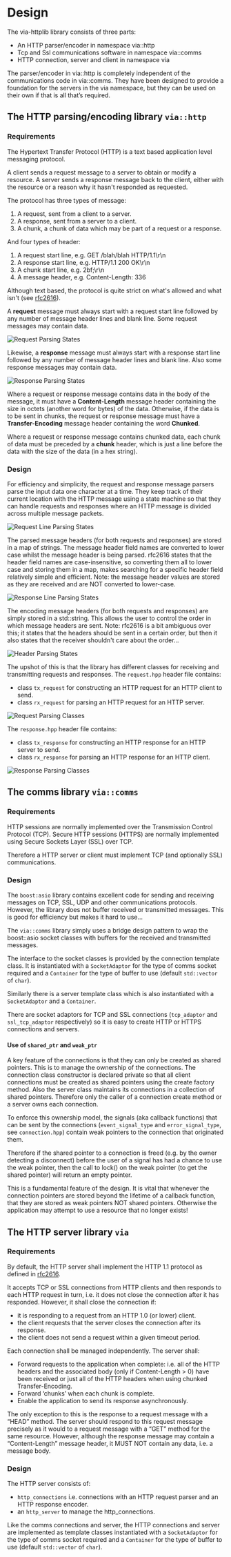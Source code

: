 # Design #

The via-httplib library consists of three parts:  
* An HTTP parser/encoder in namespace via::http  
* Tcp and Ssl communications software in namespace via::comms  
* HTTP connection, server and client in namespace via  

The parser/encoder in via::http is completely independent of the communications
code in via::comms. They have been designed to provide a foundation for the
servers in the via namespace, but they can be used on their own if that is all
that’s required.

## The HTTP parsing/encoding library `via::http` ##

### Requirements ###

The Hypertext Transfer Protocol (HTTP) is a text based application level
messaging protocol.

A client sends a request message to a server to obtain or modify a resource.
A server sends a response message back to the client, either with the resource
or a reason why it hasn't responded as requested.

The protocol has three types of message:  
1.	A request, sent from a client to a server.  
2.	A response, sent from a server to a client.  
3.	A chunk, a chunk of data which may be part of a request or a response.  

And four types of header:  
1.	A request start line, e.g. GET /blah/blah HTTP/1.1\r\n  
2.	A response start line, e.g. HTTP/1.1 200 OK\r\n  
3.	A chunk start line, e.g. 2bf;\r\n  
4.	A message header, e.g. Content-Length: 336  

Although text based, the protocol is quite strict on what's allowed and what
isn't (see [rfc2616](http://www.w3.org/Protocols/rfc2616/rfc2616.html)).

A **request** message must always start with a request start line followed by any
number of message header lines and blank line. Some request messages may
contain data.

![Request Parsing States](uml/request_parsing_state_diagram.png)

Likewise, a **response** message must always start with a response start line
followed by any number of message header lines and blank line. Also some
response messages may contain data.

![Response Parsing States](uml/response_parsing_state_diagram.png)

Where a request or response message contains data in the body of the message,
it must have a **Content-Length** message header containing the size in octets
(another word for bytes) of the data. Otherwise, if the data is to be sent in
chunks, the request or response message must have a **Transfer-Encoding** message
header containing the word **Chunked**.

Where a request or response message contains chunked data, each chunk of data
must be preceded by a **chunk** header, which is just a line before the data with
the size of the data (in a hex string).

### Design  ###

For efficiency and simplicity, the request and response message parsers parse
the input data one character at a time. They keep track of their current
location with the HTTP message using a state machine so that they can handle
requests and responses where an HTTP message is divided across multiple
message packets.

![Request Line Parsing States](uml/request_line_parsing_state_diagram.png)

The parsed message headers (for both requests and responses) are stored in a
map of strings. The message header field names are converted to lower case
whilst the message header is being parsed. rfc2616 states that the header
field names are case-insensitive, so converting them all to lower case and
storing them in a map, makes searching for a specific header field relatively
simple and efficient. Note: the message header values are stored as they are
received and are NOT converted to lower-case.

![Response Line Parsing States](uml/response_line_parsing_state_diagram.png)

The encoding message headers (for both requests and responses) are simply
stored in a std::string. This allows the user to control the order in
which message headers are sent. Note: rfc2616 is a bit ambiguous over this;
it states that the headers should be sent in a certain order, but then it also
states that the receiver shouldn't care about the order...

![Header Parsing States](uml/http_headers_parsing_state_diagram.png)

The upshot of this is that the library has different classes for receiving and
transmitting requests and responses. The `request.hpp` header file contains: 
 
+ class `tx_request` for constructing an HTTP request for an HTTP client to send.  
+ class `rx_request` for parsing an HTTP request for an HTTP server.

![Request Parsing Classes](uml/http_request_parser.png)

The `response.hpp` header file contains:

+ class `tx_response` for constructing an HTTP response for an HTTP server to send. 
+ class `rx_response` for parsing an HTTP response for an HTTP client.  

![Response Parsing Classes](uml/http_response_parser.png)

## The comms library `via::comms` ##

### Requirements ###

HTTP sessions are normally implemented over the Transmission Control Protocol
(TCP). Secure HTTP sessions (HTTPS) are normally implemented using Secure
Sockets Layer (SSL) over TCP.

Therefore a HTTP server or client must implement TCP (and optionally SSL)
communications.

### Design ###

The `boost:asio` library contains excellent code for sending and receiving
messages on TCP, SSL, UDP and other communications protocols. However, the
library does not buffer received or transmitted messages. This is good for
efficiency but makes it hard to use...

The `via::comms` library simply uses a bridge design pattern to wrap the
boost::asio socket classes with buffers for the received and transmitted
messages.

The interface to the socket classes is provided by the connection template
class. It is instantiated with a `SocketAdaptor` for the type of comms socket
required and a `Container` for the type of buffer to use (default `std::vector`
of `char`).

Similarly there is a server template class which
is also instantiated with a `SocketAdaptor` and a `Container`.

There are socket adaptors for TCP and SSL connections (`tcp_adaptor` and
`ssl_tcp_adaptor` respectively) so it is easy to create HTTP or HTTPS
connections and servers.

#### Use of `shared_ptr` and `weak_ptr` ####

A key feature of the connections is that they can only be created as shared
pointers. This is to manage the ownership of the connections. The
connection class constructor is declared private so that all client connections
must be created as shared pointers using the create factory method. Also the
server class maintains its connections in a collection of shared pointers.
Therefore only the caller of a connection create method or a server owns each
connection.

To enforce this ownership model, the signals (aka callback functions) that can
be sent by the connections (`event_signal_type` and `error_signal_type`, see
`connection.hpp`) contain weak pointers to the connection that originated them.

Therefore if the shared pointer to a connection is freed (e.g. by the owner
detecting a disconnect) before the user of a signal has had a chance to use the
weak pointer, then the call to lock() on the weak pointer (to get the shared
pointer) will return an empty pointer.

This is a fundamental feature of the design. It is vital that whenever the
connection pointers are stored beyond the lifetime of a callback function,
that they are stored as weak pointers NOT shared pointers. Otherwise the
application may attempt to use a resource that no longer exists!

## The HTTP server library `via` ##

### Requirements ###

By default, the HTTP server shall implement the HTTP 1.1 protocol as defined
in [rfc2616](http://www.w3.org/Protocols/rfc2616/rfc2616.html).

It accepts TCP or SSL connections from HTTP clients and then
responds to each HTTP request in turn, i.e. it does not close the connection
after it has responded. However, it shall close the connection if:

+ it is responding to a request from an HTTP 1.0 (or lower) client.  
+ the client requests that the server closes the connection after its response.  
+ the client does not send a request within a given timeout period.  

Each connection shall be managed independently. The server shall:
 
+ Forward requests to the application when complete: i.e. all of the HTTP
headers and the associated body (only if Content-Length > 0) have been received
or just all of the HTTP headers when using chunked Transfer-Encoding.  
+ Forward ‘chunks’ when each chunk is complete.  
+ Enable the application to send its response asynchronously.   

The only exception to this is the response to a request message with a “HEAD”
method. The server should respond to this request message precisely as it
would to a request message with a “GET” method for the same resource. However,
although the response message may contain a “Content-Length” message header,
it MUST NOT contain any data, i.e. a message body.

### Design ###

The HTTP server consists of:

+ `http_connections` i.e. connections with an HTTP request parser and an HTTP
response encoder.  
+ an `http_server` to manage the http_connections.

Like the comms connections and server, the HTTP connections and server are
implemented as template classes instantiated with a `SocketAdaptor` for the type
of comms socket required and a `Container` for the type of buffer to use
(default `std::vector` of `char`).
